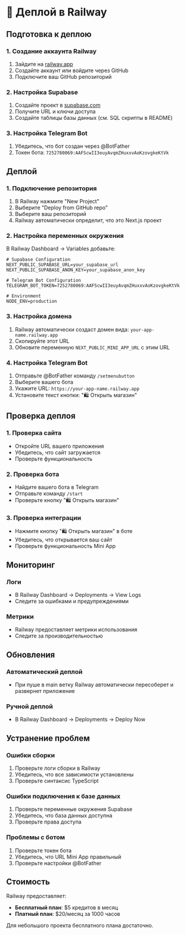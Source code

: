 # 🚀 Деплой в Railway

## Подготовка к деплою

### 1. Создание аккаунта Railway
1. Зайдите на [railway.app](https://railway.app)
2. Создайте аккаунт или войдите через GitHub
3. Подключите ваш GitHub репозиторий

### 2. Настройка Supabase
1. Создайте проект в [supabase.com](https://supabase.com)
2. Получите URL и ключи доступа
3. Создайте таблицы базы данных (см. SQL скрипты в README)

### 3. Настройка Telegram Bot
1. Убедитесь, что бот создан через @BotFather
2. Токен бота: `7252780069:AAFScwII3euyAvqmZHuxxvAoKzovgkeKtVk`

## Деплой

### 1. Подключение репозитория
1. В Railway нажмите "New Project"
2. Выберите "Deploy from GitHub repo"
3. Выберите ваш репозиторий
4. Railway автоматически определит, что это Next.js проект

### 2. Настройка переменных окружения
В Railway Dashboard → Variables добавьте:

```env
# Supabase Configuration
NEXT_PUBLIC_SUPABASE_URL=your_supabase_url
NEXT_PUBLIC_SUPABASE_ANON_KEY=your_supabase_anon_key

# Telegram Bot Configuration
TELEGRAM_BOT_TOKEN=7252780069:AAFScwII3euyAvqmZHuxxvAoKzovgkeKtVk

# Environment
NODE_ENV=production
```

### 3. Настройка домена
1. Railway автоматически создаст домен вида: `your-app-name.railway.app`
2. Скопируйте этот URL
3. Обновите переменную `NEXT_PUBLIC_MINI_APP_URL` с этим URL

### 4. Настройка Telegram Bot
1. Отправьте @BotFather команду `/setmenubutton`
2. Выберите вашего бота
3. Укажите URL: `https://your-app-name.railway.app`
4. Установите текст кнопки: "🛍 Открыть магазин"

## Проверка деплоя

### 1. Проверка сайта
- Откройте URL вашего приложения
- Убедитесь, что сайт загружается
- Проверьте функциональность

### 2. Проверка бота
- Найдите вашего бота в Telegram
- Отправьте команду `/start`
- Проверьте кнопку "🛍 Открыть магазин"

### 3. Проверка интеграции
- Нажмите кнопку "🛍 Открыть магазин" в боте
- Убедитесь, что открывается ваш сайт
- Проверьте функциональность Mini App

## Мониторинг

### Логи
- В Railway Dashboard → Deployments → View Logs
- Следите за ошибками и предупреждениями

### Метрики
- Railway предоставляет метрики использования
- Следите за производительностью

## Обновления

### Автоматический деплой
- При пуше в main ветку Railway автоматически пересоберет и развернет приложение

### Ручной деплой
- В Railway Dashboard → Deployments → Deploy Now

## Устранение проблем

### Ошибки сборки
1. Проверьте логи сборки в Railway
2. Убедитесь, что все зависимости установлены
3. Проверьте синтаксис TypeScript

### Ошибки подключения к базе данных
1. Проверьте переменные окружения Supabase
2. Убедитесь, что база данных доступна
3. Проверьте права доступа

### Проблемы с ботом
1. Проверьте токен бота
2. Убедитесь, что URL Mini App правильный
3. Проверьте настройки @BotFather

## Стоимость

Railway предоставляет:
- **Бесплатный план**: $5 кредитов в месяц
- **Платный план**: $20/месяц за 1000 часов

Для небольшого проекта бесплатного плана достаточно. 